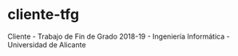 # cliente-tfg

Cliente - Trabajo de Fin de Grado 2018-19 - Ingeniería Informática - Universidad de Alicante